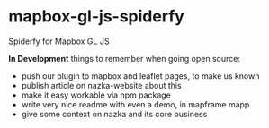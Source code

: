 # mapbox-gl-js-spiderfy
Spiderfy for Mapbox GL JS


**In Development**
things to remember when going open source:

- push our plugin to mapbox and leaflet pages, to make us known
- publish article on nazka-website about this
- make it easy workable via npm package
- write very nice readme with even a demo,  in mapframe mapp
- give some context on nazka and its core business
